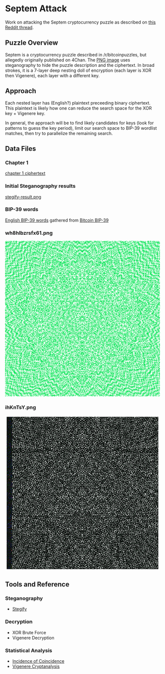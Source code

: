 # Septem Attack
Work on attacking the Septem cryptocurrency puzzle as described on [this Reddit thread](https://www.reddit.com/r/bitcoinpuzzles/comments/n61a0a/the_bizarre_septem_puzzle/).


## Puzzle Overview
Septem is a cryptocurrency puzzle described in /r/bitcoinpuzzles, but allegedly originally published on 4Chan. The [PNG image](./wh8hlbzrsfx61.png) uses steganography to hide the puzzle description and the ciphertext. In broad strokes, it is a 7-layer deep nesting doll of encryption (each layer is XOR then Vigenere), each layer with a different key.

## Approach
Each nested layer has (English?) plaintext preceeding binary ciphertext. This plaintext is likely how one can reduce the search space for the XOR key + Vigenere key.

In general, the approach will be to find likely candidates for keys (look for patterns to guess the key period), limit our search space to BIP-39 wordlist matches, then try to parallelize the remaining search.


## Data Files

### Chapter 1
[chapter 1 ciphertext](./chapter1)

### Initial Steganography results
[stegify-result.png](./stegify-result.png)

### BIP-39 words
[English BIP-39 words](./english.txt) gathered from [Bitcoin BIP-39](https://github.com/bitcoin/bips/blob/master/bip-0039/english.txt)

### wh8hlbzrsfx61.png
![Septem Image](./wh8hlbzrsfx61.png)

### ihKnTsY.png
![Septem Image](./ihKnTsY.png)


## Tools and Reference

### Steganography
- [Stegify](https://github.com/DimitarPetrov/stegify)

### Decryption
- XOR Brute Force
- Vigenere Decryption

### Statistical Analysis
- [Incidence of Coincidence](http://practicalcryptography.com/cryptanalysis/text-characterisation/index-coincidence/)
- [Vigenere Cryptanalysis](http://practicalcryptography.com/cryptanalysis/stochastic-searching/cryptanalysis-vigenere-cipher/)

